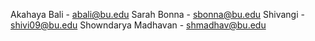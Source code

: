 Akahaya Bali - abali@bu.edu
Sarah Bonna - sbonna@bu.edu
Shivangi - shivi09@bu.edu
Showndarya Madhavan - shmadhav@bu.edu

